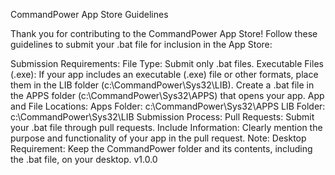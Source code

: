 CommandPower App Store Guidelines

Thank you for contributing to the CommandPower App Store! Follow these guidelines to submit your .bat file for inclusion in the App Store:

Submission Requirements:
File Type: Submit only .bat files.
Executable Files (.exe): If your app includes an executable (.exe) file or other formats, place them in the LIB folder (c:\CommandPower\Sys32\LIB). Create a .bat file in the APPS folder (c:\CommandPower\Sys32\APPS) that opens your app.
App and File Locations:
Apps Folder: c:\CommandPower\Sys32\APPS
LIB Folder: c:\CommandPower\Sys32\LIB
Submission Process:
Pull Requests: Submit your .bat file through pull requests.
Include Information: Clearly mention the purpose and functionality of your app in the pull request.
Note:
Desktop Requirement: Keep the CommandPower folder and its contents, including the .bat file, on your desktop.
v1.0.0
